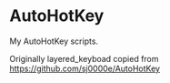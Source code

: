 # AutoHotKey

My AutoHotKey scripts. 

Originally layered_keyboad copied from https://github.com/sj0000e/AutoHotKey
